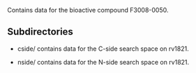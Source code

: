 Contains data for the bioactive compound F3008-0050.

## Subdirectories

- cside/ contains data for the C-side search space on rv1821.

- nside/ contains data for the N-side search space on rv1821.


